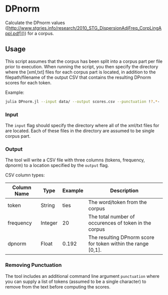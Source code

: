 # DPnorm
Calculate the DPnorm values ([http://www.stgries.info/research/2010_STG_DispersionAdjFreq_CorpLingAppl.pdf]()) for a corpus.

## Usage

This script assumes that the corpus has been split into a corpus part per file prior to execution. When running the script, you then specify the directory where the [xml,txt] files for each corpus part is located, in addition to the filepath/filename of the output CSV that contains the resulting DPnorm scores for each token.

Example:
```bash
julia DPnorm.jl --input data/ --output scores.csv --punctuation !?.*-
```
### Input

The `input` flag should specify the directory where all of the xml/txt files for are located. Each of these files in the directory are assumed to be single corpus part.

### Output

The tool will write a CSV file with three columns (tokens, frequency, dpnorm) to a location specified by the `output` flag.

CSV column types:

| Column Name | Type    | Example | Description                                                  |
|-------------|---------|---------|--------------------------------------------------------------|
| token       | String  | ties    | The word/token from the corpus                               |
| frequency   | Integer | 20      | The total number of occurences of token in the corpus        |
| dpnorm      | Float   | 0.192   | The resulting DPnorm score for token within the range [0,1]. |

### Removing Punctuation

The tool includes an additional command line argument `punctuation` where you can supply a list of tokens (assumed to be a single character) to remove from the text before computing the scores.
